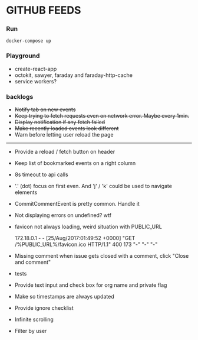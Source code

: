 # GITHUB FEEDS

### Run

```
docker-compose up
```
### Playground

- create-react-app
- octokit, sawyer, faraday and faraday-http-cache
- service workers?

### backlogs

- ~~Notify tab on new events~~
- ~~Keep trying to fetch requests even on network error. Maybe every 1min.~~
- ~~Display notification if any fetch failed~~
- ~~Make recently loaded events look different~~
- Warn before letting user reload the page

---

- Provide a reload / fetch button on header
- Keep list of bookmarked events on a right column
- 8s timeout to api calls
- '.' (dot) focus on first even. And 'j' / 'k' could be used to navigate elements
- CommitCommentEvent is pretty common. Handle it
- Not displaying errors on undefined? wtf
- favicon not always loading, weird situation with PUBLIC_URL

    172.18.0.1 - - [25/Aug/2017:01:49:52 +0000] "GET /%PUBLIC_URL%/favicon.ico HTTP/1.1" 400 173 "-" "-" "-"

- Missing comment when issue gets closed with a comment, click "Close and comment"
- tests
- Provide text input and check box for org name and private flag
- Make so timestamps are always updated
- Provide ignore checklist
- Infinite scrolling
- Filter by user
